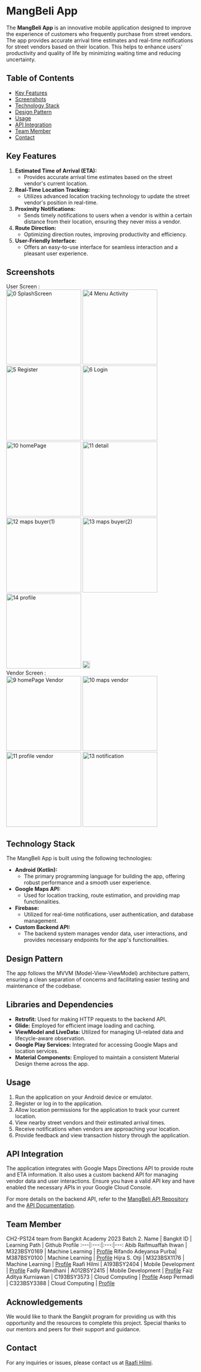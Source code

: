 # MangBeli App

The **MangBeli App** is an innovative mobile application designed to improve the experience of customers who frequently purchase from street vendors. The app provides accurate arrival time estimates and real-time notifications for street vendors based on their location. This helps to enhance users' productivity and quality of life by minimizing waiting time and reducing uncertainty.

## Table of Contents
- [Key Features](#key-features)
- [Screenshots](#screenshots)
- [Technology Stack](#technology-stack)
- [Design Pattern](#design-pattern)
- [Usage](#usage)
- [API Integration](#api-integration)
- [Team Member](#team-member)
- [Contact](#contact)

## Key Features
1. **Estimated Time of Arrival (ETA):**
   - Provides accurate arrival time estimates based on the street vendor's current location.
2. **Real-Time Location Tracking:**
   - Utilizes advanced location tracking technology to update the street vendor's position in real-time.
3. **Proximity Notifications:**
   - Sends timely notifications to users when a vendor is within a certain distance from their location, ensuring they never miss a vendor.
4. **Route Direction:**
   - Optimizing direction routes, improving productivity and efficiency.
5. **User-Friendly Interface:**
   - Offers an easy-to-use interface for seamless interaction and a pleasant user experience.

## Screenshots
User Screen :
<br />
<img width="200" alt="0  SplashScreen" src="https://github.com/Bangkit-Capstone-CH2-PS124-Team/mangbeli/assets/69000583/b573e00e-9ec2-4367-bc36-ece20cc277bb">
<img width="200" alt="4  Menu Activity" src="https://github.com/Bangkit-Capstone-CH2-PS124-Team/mangbeli/assets/69000583/d1fbaa1c-e333-4ef4-8e8a-9f251f735cd3">
<img width="200" alt="5  Register" src="https://github.com/Bangkit-Capstone-CH2-PS124-Team/mangbeli/assets/69000583/4bdb1a94-d679-484d-9bea-9dca4f82f0ed">
<img width="200" alt="6  Login" src="https://github.com/Bangkit-Capstone-CH2-PS124-Team/mangbeli/assets/69000583/7956f07b-4012-4799-81ae-2901913df4bf">
<img width="200" alt="10  homePage" src="https://github.com/Bangkit-Capstone-CH2-PS124-Team/mangbeli/assets/69000583/476252e3-25cb-4bf0-a485-aa6a7850ce88">
<img width="200" alt="11  detail" src="https://github.com/Bangkit-Capstone-CH2-PS124-Team/mangbeli/assets/69000583/9faf0570-f345-449d-9517-284e5f1defa7">
<img width="200" alt="12  maps buyer(1)" src="https://github.com/Bangkit-Capstone-CH2-PS124-Team/mangbeli/assets/69000583/8b03a336-9b40-4c1f-bfd5-7df454d6c0d4">
<img width="200" alt="13  maps buyer(2)" src="https://github.com/Bangkit-Capstone-CH2-PS124-Team/mangbeli/assets/69000583/34ebf5c9-a921-4069-a1e5-f8c54cad3e16">
<img width="200" alt="14  profile" src="https://github.com/Bangkit-Capstone-CH2-PS124-Team/mangbeli/assets/69000583/0c8b1165-eb98-44fb-8724-f51ebedf6adb">
<img width="20" alt="15  settings" src="https://github.com/Bangkit-Capstone-CH2-PS124-Team/mangbeli/assets/69000583/190dc2c9-8fe4-4cfc-9d27-4a38e27415c2">
<br />
Vendor Screen :
<br />
<img width="200" alt="9  homePage Vendor" src="https://github.com/Bangkit-Capstone-CH2-PS124-Team/mangbeli/assets/69000583/e240d38c-e91c-4ca2-ab8a-bb5741b2f33a">
<img width="200" alt="10  maps vendor" src="https://github.com/Bangkit-Capstone-CH2-PS124-Team/mangbeli/assets/69000583/7a9c2f8f-c274-4c46-8ad3-2e9fbc27e851">
<img width="200" alt="11  profile vendor" src="https://github.com/Bangkit-Capstone-CH2-PS124-Team/mangbeli/assets/69000583/c6f5ed3a-c0d2-41a2-90a1-c14dc6d0323b">
<img width="200" alt="13  notification" src="https://github.com/Bangkit-Capstone-CH2-PS124-Team/mangbeli/assets/69000583/99aa20db-7341-4541-b785-e111f0e8233f">

## Technology Stack
The MangBeli App is built using the following technologies:
- **Android (Kotlin):**
  - The primary programming language for building the app, offering robust performance and a smooth user experience.
- **Google Maps API:**
  - Used for location tracking, route estimation, and providing map functionalities.
- **Firebase:**
  - Utilized for real-time notifications, user authentication, and database management.
- **Custom Backend API:**
  - The backend system manages vendor data, user interactions, and provides necessary endpoints for the app's functionalities.

## Design Pattern
The app follows the MVVM (Model-View-ViewModel) architecture pattern, ensuring a clean separation of concerns and facilitating easier testing and maintenance of the codebase.

## Libraries and Dependencies
- **Retrofit:** Used for making HTTP requests to the backend API.
- **Glide:** Employed for efficient image loading and caching.
- **ViewModel and LiveData:** Utilized for managing UI-related data and lifecycle-aware observation.
- **Google Play Services:** Integrated for accessing Google Maps and location services.
- **Material Components:** Employed to maintain a consistent Material Design theme across the app.

## Usage
1. Run the application on your Android device or emulator.
2. Register or log in to the application.
3. Allow location permissions for the application to track your current location.
4. View nearby street vendors and their estimated arrival times.
5. Receive notifications when vendors are approaching your location.
6. Provide feedback and view transaction history through the application.

## API Integration
The application integrates with Google Maps Directions API to provide route and ETA information. It also uses a custom backend API for managing vendor data and user interactions. Ensure you have a valid API key and have enabled the necessary APIs in your Google Cloud Console.

For more details on the backend API, refer to the [MangBeli API Repository](https://github.com/Bangkit-Capstone-CH2-PS124-Team/mangbeli-api) and the [API Documentation](https://bangkit-capstone-ch2-ps124-team.github.io/mangbeli-api-doc/#/).

## Team Member
CH2-PS124 team from Bangkit Academy 2023 Batch 2.
Name | Bangkit ID | Learning Path | Github Profile
:---|:---:|:---:|---:
Abib Raifmuaffah Ihwan | M323BSY0169 | Machine Learning | [Profile](https://github.com/AbibRaifmuaffahIhwan)
Rifando Adeyansa Purba| M387BSY0100 | Machine Learning | [Profile](https://github.com/rfadeyansa)
Hijra S. Otji | M323BSX1176 | Machine Learning | [Profile](https://github.com/hijraotji)
Raafi Hilmi |  A193BSY2404 | Mobile Development | [Profile](https://github.com/raafihilmi)
Fadly Ramdhani | A012BSY2415 | Mobile Development | [Profile](https://github.com/FadlyRamdhani23)
Faiz Aditya Kurniawan | C193BSY3573 | Cloud Computing | [Profile](https://github.com/overdoshit)
Asep Permadi | C323BSY3388 | Cloud Computing | [Profile](https://github.com/Aseppermadi)

## Acknowledgements

We would like to thank the Bangkit program for providing us with this opportunity and the resources to complete this project. Special thanks to our mentors and peers for their support and guidance.

## Contact
For any inquiries or issues, please contact us at [Raafi Hilmi](mailto:raafihilmi90.com).


